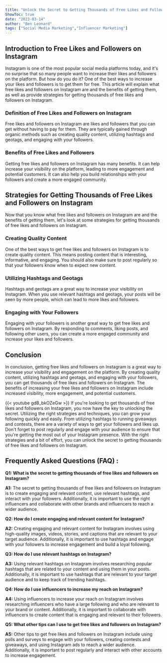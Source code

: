 ```yaml
---
title: "Unlock the Secret to Getting Thousands of Free Likes and Followers on Instagram Now!"
ShowToc: true 
date: "2023-03-14"
author: "Ben Leonard" 
tags: ["Social Media Marketing","Influencer Marketing"]
---
```

## Introduction to Free Likes and Followers on Instagram

Instagram is one of the most popular social media platforms today, and it's no surprise that so many people want to increase their likes and followers on the platform. But how do you do it? One of the best ways to increase your likes and followers is to get them for free. This article will explain what free likes and followers on Instagram are and the benefits of getting them, as well as provide strategies for getting thousands of free likes and followers on Instagram. 

### Definition of Free Likes and Followers on Instagram

Free likes and followers on Instagram are likes and followers that you can get without having to pay for them. They are typically gained through organic methods such as creating quality content, utilizing hashtags and geotags, and engaging with your followers. 

### Benefits of Free Likes and Followers

Getting free likes and followers on Instagram has many benefits. It can help increase your visibility on the platform, leading to more engagement and potential customers. It can also help you build relationships with your followers and create a more engaged community. 

## Strategies for Getting Thousands of Free Likes and Followers on Instagram

Now that you know what free likes and followers on Instagram are and the benefits of getting them, let's look at some strategies for getting thousands of free likes and followers on Instagram. 

### Creating Quality Content

One of the best ways to get free likes and followers on Instagram is to create quality content. This means posting content that is interesting, informative, and engaging. You should also make sure to post regularly so that your followers know when to expect new content. 

### Utilizing Hashtags and Geotags

Hashtags and geotags are a great way to increase your visibility on Instagram. When you use relevant hashtags and geotags, your posts will be seen by more people, which can lead to more likes and followers. 

### Engaging with Your Followers

Engaging with your followers is another great way to get free likes and followers on Instagram. By responding to comments, liking posts, and following other users, you can create a more engaged community and increase your likes and followers. 

## Conclusion

In conclusion, getting free likes and followers on Instagram is a great way to increase your visibility and engagement on the platform. By creating quality content, utilizing hashtags and geotags, and engaging with your followers, you can get thousands of free likes and followers on Instagram. The benefits of increasing your free likes and followers on Instagram include increased visibility, more engagement, and potential customers.

{{< youtube gdB_bkOZeGw >}} 
If you're looking to get thousands of free likes and followers on Instagram, you now have the key to unlocking the secret. Utilizing the right strategies and techniques, you can grow your following quickly and easily. From utilizing hashtags to running giveaways and contests, there are a variety of ways to get your followers and likes up. Don't forget to post regularly and engage with your audience to ensure that you're getting the most out of your Instagram presence. With the right strategies and a bit of effort, you can unlock the secret to getting thousands of free likes and followers on Instagram.

## Frequently Asked Questions (FAQ) :
**Q1: What is the secret to getting thousands of free likes and followers on Instagram?**

**A1:** The secret to getting thousands of free likes and followers on Instagram is to create engaging and relevant content, use relevant hashtags, and interact with your followers. Additionally, it is important to use the right influencers and collaborate with other brands and influencers to reach a wider audience.

**Q2: How do I create engaging and relevant content for Instagram?**

**A2:** Creating engaging and relevant content for Instagram involves using high-quality images, videos, stories, and captions that are relevant to your target audience. Additionally, it is important to use hashtags and engage with your followers to increase engagement and build a loyal following.

**Q3: How do I use relevant hashtags on Instagram?**

**A3:** Using relevant hashtags on Instagram involves researching popular hashtags that are related to your content and using them in your posts. Additionally, it is important to use hashtags that are relevant to your target audience and to keep track of trending hashtags.

**Q4: How do I use influencers to increase my reach on Instagram?**

**A4:** Using influencers to increase your reach on Instagram involves researching influencers who have a large following and who are relevant to your brand or content. Additionally, it is important to collaborate with influencers to create content that is engaging and relevant to their followers.

**Q5: What other tips can I use to get free likes and followers on Instagram?**

**A5:** Other tips to get free likes and followers on Instagram include using polls and surveys to engage with your followers, creating contests and giveaways, and using Instagram ads to reach a wider audience. Additionally, it is important to post regularly and interact with other accounts to increase engagement.



